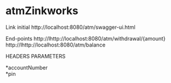 # atmZinkworks

Link initial
http://localhost:8080/atm/swagger-ui.html

End-points
http://lhttp://localhost:8080/atm/withdrawal/{amount}
http://lhttp://localhost:8080/atm/balance

HEADERS PARAMETERS 
  
   *accountNumber  
   *pin
  
